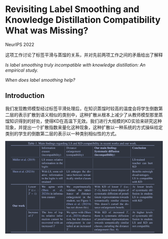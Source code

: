 # Revisiting Label Smoothing and Knowledge Distillation Compatibility What was Missing?

NeurIPS 2022

这项工作讨论了标签平滑与蒸馏的关系，并对先前两项工作之间的矛盾给出了解释

*Is label smoothing truly incompatible with knowledge distillation: An empirical study.*

*When does label smoothing help?* 

## Introduction

我们发现教师模型经过标签平滑处理后，在知识蒸馏时较高的温度会将学生倒数第二层的表示扩散到语义相似的类别中，这种扩散从根本上减少了从教师模型那里蒸馏知识得到的好处，使得KD在高温下无效。我们进行大规模的KD实验来研究这种现象，并提出一个扩散指数来量化这种现象，这种扩散以一种系统的方式操纵给定类别的学生的倒数第二层的表示以一种类别相似性的方式。



![image-20240418152501554](imgs/image-20240418152501554.png)

